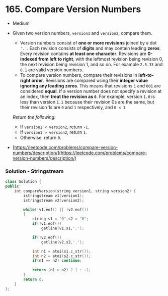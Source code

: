 # 165. Compare Version Numbers

* Medium
*   Given two version numbers, `version1` and `version2`, compare them.

    * Version numbers consist of **one or more revisions** joined by a dot `'.'`. Each revision consists of **digits** and may contain leading **zeros**. Every revision contains **at least one character**. Revisions are **0-indexed from left to right**, with the leftmost revision being revision 0, the next revision being revision 1, and so on. For example `2.5.33` and `0.1` are valid version numbers.
    * To compare version numbers, compare their revisions in **left-to-right order**. Revisions are compared using their **integer value ignoring any leading zeros**. This means that revisions `1` and `001` are considered **equal**. If a version number does not specify a revision at an index, then **treat the revision as `0`**. For example, version `1.0` is less than version `1.1` because their revision 0s are the same, but their revision 1s are `0` and `1` respectively, and `0 < 1`.

    _Return the following:_

    * If `version1 < version2`, return `-1`.
    * If `version1 > version2`, return `1`.
    * Otherwise, return `0`.

    &#x20;
* [https://leetcode.com/problems/compare-version-numbers/description/](https://leetcode.com/problems/compare-version-numbers/description/)

### Solution - Stringstream

```cpp
class Solution {
public:
    int compareVersion(string version1, string version2) {
        istringstream v1(version1);
        istringstream v2(version2);

        while(!v1.eof() || !v2.eof())
        {
            string s1 = "0",s2 = "0";
            if(!v1.eof())
                getline(v1,s1,'.');

            if(!v2.eof())
                getline(v2,s2,'.');

            int n1 = atoi(s1.c_str());
            int n2 = atoi(s2.c_str());
            if(n1 == n2) continue;
            
            return (n1 > n2) ? 1 : -1;
        }
        return 0;
    }
};
```
